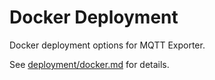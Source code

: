 # Docker Deployment

Docker deployment options for MQTT Exporter.

See [deployment/docker.md](docker/) for details.